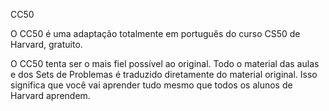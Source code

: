 CC50

O CC50 é uma adaptação totalmente em português do curso CS50 de Harvard, gratuito.

O CC50 tenta ser o mais fiel possível ao original. Todo o material das aulas e dos Sets de Problemas é traduzido diretamente do material original. Isso significa que você vai aprender tudo mesmo que todos os alunos de Harvard aprendem.
